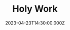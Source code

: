 ---
video:
  type: vimeo
  id: 820381725
speaker:
  permalink: mitchell-mcnaney
  name: Mitchell McNaney
title: Holy Work
image: https://i.imgur.com/c7EDlOp.png
date: 2023-04-23T14:30:00.000Z
series: "holiness"
---
